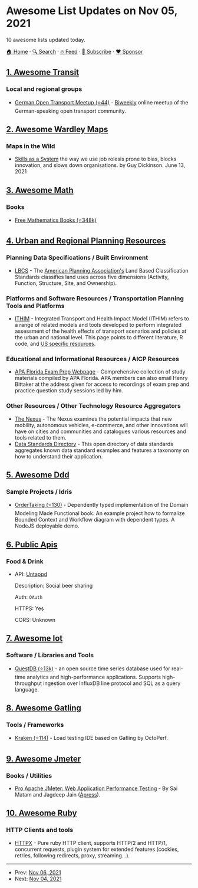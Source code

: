 # Awesome List Updates on Nov 05, 2021

10 awesome lists updated today.

[🏠 Home](/README.md) · [🔍 Search](https://www.trackawesomelist.com/search/) · [🔥 Feed](https://www.trackawesomelist.com/rss.xml) · [📮 Subscribe](https://trackawesomelist.us17.list-manage.com/subscribe?u=d2f0117aa829c83a63ec63c2f&id=36a103854c) · [❤️  Sponsor](https://github.com/sponsors/theowenyoung)



## [1. Awesome Transit](/content/CUTR-at-USF/awesome-transit/README.md)

### Local and regional groups

*   [German Open Transport Meetup (⭐44)](https://github.com/transportkollektiv/meetup/wiki) - [Biweekly](https://hackmd.okfn.de/opentransportmeetup#) online meetup of the German-speaking open transport community.

## [2. Awesome Wardley Maps](/content/wardley-maps-community/awesome-wardley-maps/README.md)

### Maps in the Wild

*   [Skills as a System](https://www.linkedin.com/pulse/skills-system-guy-dickinson/) the way we use job rolesis prone to bias, blocks innovation, and slows down organisations. by Guy Dickinson. June 13, 2021

## [3. Awesome Math](/content/rossant/awesome-math/README.md)

### Books

*   [Free Mathematics Books (⭐348k)](https://github.com/EbookFoundation/free-programming-books/blob/master/books/free-programming-books-subjects.md#mathematics)

## [4. Urban and Regional Planning Resources](/content/APA-Technology-Division/urban-and-regional-planning-resources/README.md)

### Planning Data Specifications / Built Environment

*   [LBCS](https://www.planning.org/lbcs/standards/) - The [American Planning Association's](https://www.planning.org/) Land Based Classification Standards classifies land uses across five dimensions (Activity, Function, Structure, Site, and Ownership).

### Platforms and Software Resources / Transportation Planning Tools and Platforms

*   [ITHIM](https://www.mrc-epid.cam.ac.uk/research/research-areas/public-health-modelling/ithim) - Integrated Transport and Health Impact Model (ITHIM) refers to a range of related models and tools developed to perform integrated assessment of the health effects of transport scenarios and policies at the urban and national level. This page points to different literature, R code, and [US specific resources](https://skylab.cdph.ca.gov/HealthyMobilityOptionTool-ITHIM/).

### Educational and Informational Resources / AICP Resources

*   [APA Florida Exam Prep Webpage](https://florida.planning.org/professional-growth/aicp-exam-preparation/aicp-exam-study-links/) - Comprehensive collection of study materials compiled by APA Florida. APA members can also email Henry Bittaker at the address given for access to recordings of exam prep and practice question study sessions led by him.

### Other Resources / Other Technology Resource Aggregators

*   [The Nexus](https://www.urbanismnext.org/the-nexus) - The Nexus examines the potential impacts that new mobility, autonomous vehicles, e-commerce, and other innovations will have on cities and communities and catalogues various resources and tools related to them.
*   [Data Standards Directory](http://datastandards.directory/) - This open directory of data standards aggregates known data standard examples and features a taxonomy on how to understand their application.

## [5. Awesome Ddd](/content/heynickc/awesome-ddd/README.md)

### Sample Projects / Idris

*   [OrderTaking (⭐130)](http://github.com/andorp/order-taking) - Dependently typed implementation of the Domain Modeling Made Functional book. An example project how to formalize Bounded Context and Workflow diagram with dependent types. A NodeJS deployable demo.

## [6. Public Apis](/content/public-apis/public-apis/README.md)

### Food & Drink

- API: [Untappd](https://untappd.com/api/docs)

  Description: Social beer sharing

  Auth: `OAuth`

  HTTPS: Yes

  CORS: Unknown



## [7. Awesome Iot](/content/HQarroum/awesome-iot/README.md)

### Software / Libraries and Tools

*   [QuestDB (⭐13k)](https://github.com/questdb/questdb) - an open source time series database used for real-time analytics and high-performance applications. Supports high-throughput ingestion over InfluxDB line protocol and SQL as a query language.

## [8. Awesome Gatling](/content/aliesbelik/awesome-gatling/README.md)

### Tools / Frameworks

*   [Kraken (⭐114)](https://github.com/OctoPerf/kraken) - Load testing IDE based on Gatling by OctoPerf.

## [9. Awesome Jmeter](/content/aliesbelik/awesome-jmeter/README.md)

### Books / Utilities

*   [Pro Apache JMeter: Web Application Performance Testing](https://books.google.com/books?id=YJ4xDwAAQBAJ) - By Sai Matam and Jagdeep Jain ([Apress](https://link.springer.com/book/10.1007/978-1-4842-2961-3)).

## [10. Awesome Ruby](/content/markets/awesome-ruby/README.md)

### HTTP Clients and tools

*   [HTTPX](https://gitlab.com/honeyryderchuck/httpx) - Pure ruby HTTP client, supports HTTP/2 and HTTP/1, concurrent requests, plugin system for extended features (cookies, retries, following redirects, proxy, streaming...).

---

- Prev: [Nov 06, 2021](/content/2021/11/06/README.md)
- Next: [Nov 04, 2021](/content/2021/11/04/README.md)